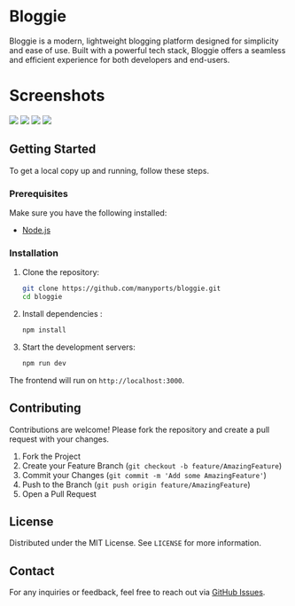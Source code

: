 # Bloggie

Bloggie is a modern, lightweight blogging platform designed for simplicity and ease of use. Built with a powerful tech stack, Bloggie offers a seamless and efficient experience for both developers and end-users.

# Screenshots 
![](https://media.discordapp.net/attachments/1247900489526546434/1247900506651889695/image.png?ex=6661b569&is=666063e9&hm=da1536a06b0a941d68bb89851979da444ca8834b54582683b5903975d14091bd&=&format=webp&quality=lossless&width=1200&height=570) 
![](https://media.discordapp.net/attachments/1247900489526546434/1247900567058255892/image.png?ex=6661b578&is=666063f8&hm=c393071bcdcf1124c7d5f7e4b4e6c0bb5aeac9c055c47850635c5d99706b7f42&=&format=webp&quality=lossless&width=1200&height=570)
![](https://media.discordapp.net/attachments/1247900489526546434/1247900725879640104/image.png?ex=6661b59d&is=6660641d&hm=22e521e47a21e13dd3e574e306d2e6a97d786c968e6fbcac805ff5e9e0195b66&=&format=webp&quality=lossless&width=1200&height=570)
![](https://media.discordapp.net/attachments/1247900489526546434/1247900627632128130/image.png?ex=6661b586&is=66606406&hm=dfe631e61af4e0189c9b5e425817866dd53839543368c3c9588109c6a1571b0a&=&format=webp&quality=lossless&width=1200&height=568)
## Getting Started

To get a local copy up and running, follow these steps.

### Prerequisites

Make sure you have the following installed:

- [Node.js](https://nodejs.org/)

### Installation

1. Clone the repository:

    ```sh
    git clone https://github.com/manyports/bloggie.git
    cd bloggie
    ```

2. Install dependencies :

    ```sh
    npm install
    ```
    
3. Start the development servers:

    ```sh
    npm run dev
    ```

The frontend will run on `http://localhost:3000`.

## Contributing

Contributions are welcome! Please fork the repository and create a pull request with your changes.

1. Fork the Project
2. Create your Feature Branch (`git checkout -b feature/AmazingFeature`)
3. Commit your Changes (`git commit -m 'Add some AmazingFeature'`)
4. Push to the Branch (`git push origin feature/AmazingFeature`)
5. Open a Pull Request

## License

Distributed under the MIT License. See `LICENSE` for more information.

## Contact

For any inquiries or feedback, feel free to reach out via [GitHub Issues](https://github.com/manyports/bloggie/issues).

